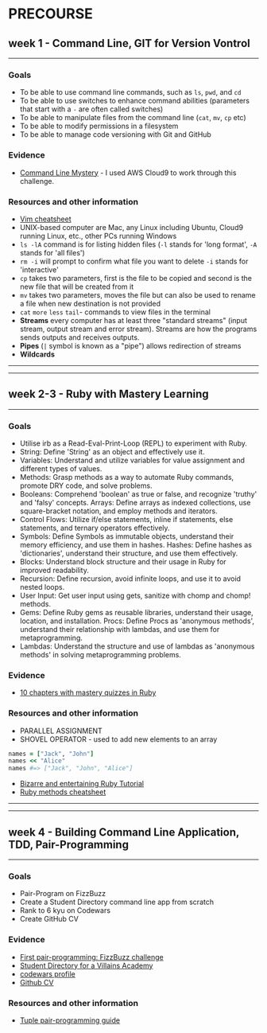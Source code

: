 # PRECOURSE

## week 1 - Command Line, GIT for Version Vontrol

-----

### Goals

* To be able to use command line commands, such as `ls`, `pwd`, and `cd`
* To be able to use switches to enhance command abilities (parameters that start with a `-` are often called switches)
* To be able to manipulate files from the command line (`cat`, `mv`, `cp` etc)
* To be able to modify permissions in a filesystem
* To be able to manage code versioning with Git and GitHub

### Evidence

* [Command Line Mystery](https://github.com/maddc0de/clmystery) - I used AWS Cloud9 to work through this challenge.

### Resources and other information

* [Vim cheatsheet](https://devhints.io/vim)
* UNIX-based computer are Mac, any Linux including Ubuntu, Cloud9 running Linux, etc., other PCs running Windows
* `ls -lA` command is for listing hidden files (`-l` stands for 'long format', `-A` stands for 'all files')
* `rm -i` will prompt to confirm what file you want to delete `-i` stands for 'interactive'
* `cp` takes two parameters, first is the file to be copied and second is the new file that will be created from it
* `mv` takes two parameters, moves the file but can also be used to rename a file when new destination is not provided
* `cat` `more` `less` `tail`- commands to view files in the terminal
* **Streams** every computer has at least three "standard streams" (input stream, output stream and error stream). Streams are how the programs sends outputs and receives outputs.
* **Pipes** (`|` symbol is known as a "pipe") allows redirection of streams
* **Wildcards**

-----
-----

## week 2-3 - Ruby with Mastery Learning

-----

### Goals

* Utilise irb as a Read-Eval-Print-Loop (REPL) to experiment with Ruby.
* String: Define 'String' as an object and effectively use it.
* Variables: Understand and utilize variables for value assignment and different types of values.
* Methods: Grasp methods as a way to automate Ruby commands, promote DRY code, and solve problems.
* Booleans: Comprehend 'boolean' as true or false, and recognize 'truthy' and 'falsy' concepts.
Arrays: Define arrays as indexed collections, use square-bracket notation, and employ methods and iterators.
* Control Flows: Utilize if/else statements, inline if statements, else statements, and ternary operators effectively.
* Symbols: Define Symbols as immutable objects, understand their memory efficiency, and use them in hashes.
Hashes: Define hashes as 'dictionaries', understand their structure, and use them effectively.
* Blocks: Understand block structure and their usage in Ruby for improved readability.
* Recursion: Define recursion, avoid infinite loops, and use it to avoid nested loops.
* User Input: Get user input using gets, sanitize with chomp and chomp! methods.
* Gems: Define Ruby gems as reusable libraries, understand their usage, location, and installation.
Procs: Define Procs as 'anonymous methods', understand their relationship with lambdas, and use them for metaprogramming.
* Lambdas: Understand the structure and use of lambdas as 'anonymous methods' in solving metaprogramming problems.

### Evidence

* [10 chapters with mastery quizzes in Ruby](https://github.com/maddc0de/mastery-quizzes)

### Resources and other information

* PARALLEL ASSIGNMENT
* SHOVEL OPERATOR - used to add new elements to an array

```ruby
names = ["Jack", "John"]
names << "Alice"
names #=> ["Jack", "John", "Alice"] 
```

* [Bizarre and entertaining Ruby Tutorial](http://poignant.guide/)
* [Ruby methods cheatsheet](https://overapi.com/ruby)

-----
-----

## week 4 - Building Command Line Application, TDD, Pair-Programming

-----

### Goals

* Pair-Program on FizzBuzz
* Create a Student Directory command line app from scratch
* Rank to 6 kyu on Codewars
* Create GitHub CV

### Evidence

* [First pair-programming: FizzBuzz challenge](https://github.com/maddc0de/fizzbuzz)
* [Student Directory for a Villains Academy](https://github.com/maddc0de/student-directory)
* [codewars profile](https://www.codewars.com/users/maddc0de)
* [Github CV](https://github.com/maddc0de/CV)

### Resources and other information

* [Tuple pair-programming guide](https://tuple.app/pair-programming-guide)
